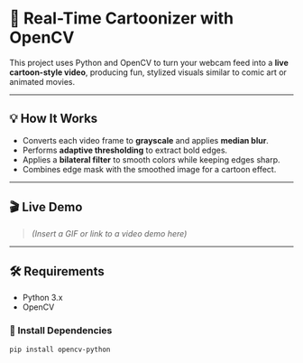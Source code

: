 # 🎨 Real-Time Cartoonizer with OpenCV

This project uses Python and OpenCV to turn your webcam feed into a **live cartoon-style video**, producing fun, stylized visuals similar to comic art or animated movies.

---

## 💡 How It Works

- Converts each video frame to **grayscale** and applies **median blur**.
- Performs **adaptive thresholding** to extract bold edges.
- Applies a **bilateral filter** to smooth colors while keeping edges sharp.
- Combines edge mask with the smoothed image for a cartoon effect.

---

## 🎬 Live Demo

> *(Insert a GIF or link to a video demo here)*

---

## 🛠️ Requirements

- Python 3.x
- OpenCV

### 🔧 Install Dependencies

```bash
pip install opencv-python
